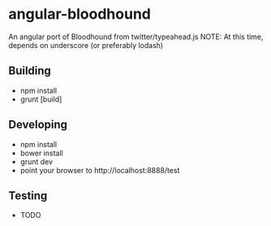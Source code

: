 angular-bloodhound
==================

An angular port of Bloodhound from twitter/typeahead.js
NOTE: At this time, depends on underscore (or preferably lodash)

## Building
* npm install
* grunt [build]

## Developing
* npm install
* bower install
* grunt dev
* point your browser to http://localhost:8888/test

## Testing
* TODO
